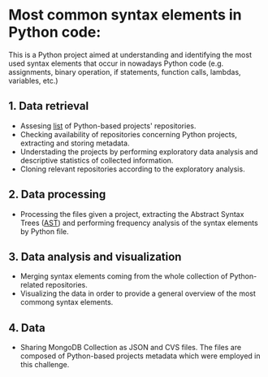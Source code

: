 # Most common syntax elements in Python code:

This is a Python project aimed at understanding and identifying the most used syntax elements that occur in nowadays Python code (e.g. assignments, binary operation, if statements, function calls, lambdas, variables, etc.)

## 1. Data retrieval 

- Assesing [list](https://www.sri.inf.ethz.ch/py150) of Python-based projects' repositories.
- Checking availability of repositories concerning Python projects, extracting and storing metadata.
- Understading the projects by performing exploratory data analysis and descriptive statistics of collected information.
- Cloning relevant repositories according to the exploratory analysis.

## 2. Data processing

- Processing the files given a project, extracting the Abstract Syntax Trees ([AST](https://docs.python.org/3/library/ast.html#module-ast)) and performing frequency analysis of the syntax elements by Python file. 

## 3. Data analysis and visualization

- Merging syntax elements coming from the whole collection of Python-related repositories.
- Visualizing the data in order to provide a general overview of the most commong syntax elements.

## 4. Data

- Sharing MongoDB Collection as JSON and CVS files. The files are composed of Python-based projects metadata which were employed in this challenge.
